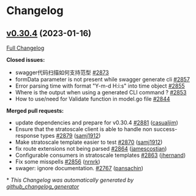 # Changelog

## [v0.30.4](https://github.com/thetreep/go-swagger/tree/v0.30.4) (2023-01-16)

[Full Changelog](https://github.com/thetreep/go-swagger/compare/v0.30.3...v0.30.4)

**Closed issues:**

- swagger代码扫描如何支持范型 [\#2873](https://github.com/thetreep/go-swagger/issues/2873)
- formData parameter is not present while swagger generate cli [\#2857](https://github.com/thetreep/go-swagger/issues/2857)
- Error parsing time with format "Y-m-d H:i:s" into time object [\#2855](https://github.com/thetreep/go-swagger/issues/2855)
- Where is the output when using a generated CLI command ? [\#2853](https://github.com/thetreep/go-swagger/issues/2853)
- How to use/need for Validate function in model.go file [\#2844](https://github.com/thetreep/go-swagger/issues/2844)

**Merged pull requests:**

- update dependencies and prepare for v0.30.4 [\#2881](https://github.com/thetreep/go-swagger/pull/2881) ([casualjim](https://github.com/casualjim))
- Ensure that the stratoscale client is able to handle non success-response types [\#2879](https://github.com/thetreep/go-swagger/pull/2879) ([samj1912](https://github.com/samj1912))
- Make stratoscale template easier to test [\#2870](https://github.com/thetreep/go-swagger/pull/2870) ([samj1912](https://github.com/samj1912))
- fix route extensions not being parsed [\#2864](https://github.com/thetreep/go-swagger/pull/2864) ([jamescostian](https://github.com/jamescostian))
- Configurable consumers in stratoscale templates [\#2863](https://github.com/thetreep/go-swagger/pull/2863) ([jhernand](https://github.com/jhernand))
- Fix some misspells [\#2856](https://github.com/thetreep/go-swagger/pull/2856) ([nrnrk](https://github.com/nrnrk))
- swager: ignore documentation. [\#2767](https://github.com/thetreep/go-swagger/pull/2767) ([pansachin](https://github.com/pansachin))



\* *This Changelog was automatically generated by [github_changelog_generator](https://github.com/github-changelog-generator/github-changelog-generator)*
